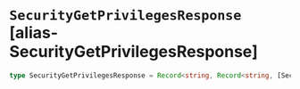 # `SecurityGetPrivilegesResponse` [alias-SecurityGetPrivilegesResponse]
```typescript
type SecurityGetPrivilegesResponse = Record<string, Record<string, [SecurityPutPrivilegesActions](./SecurityPutPrivilegesActions.md)>>;
```
